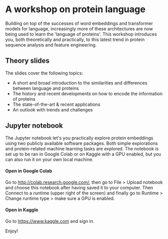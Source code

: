# A workshop on protein language

Building on top of the successes of word embeddings and transformer models for language, increasingly more of these architectures are now being used to learn the 'language of proteins'. This workshop introduces you, both theoretically and practically, to this latest trend in protein sequence analysis and feature engineering.

## Theory slides

The slides cover the following topics:
- A short and broad introduction to the similarities and differences between language and proteins
- The history and recent developments on how to encode the information of proteins
- The state-of-the-art & recent applications
- An outlook with trends and challenges

## Jupyter notebook

The Jupyter notebook let's you practically explore protein embeddings using two publicly available software packages. Both simple explorations and protein-related machine learning tasks are explored. The notebook is set up to be ran in Google Colab or on Kaggle with a GPU enabled, but you can also run it on your own local machine.

#### Open in Google Colab

Go to http://colab.research.google.com/, then go to File > Upload notebook and choose this notebook after having saved it to your computer. Then Connect to a runtime (upper right of the screen) and finally go to Runtime > Change runtime type > make sure a GPU is enabled.

#### Open in Kaggle

Go to https://www.kaggle.com and sign in.

Enjoy!
